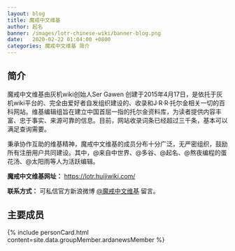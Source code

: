 ```yaml
---
layout: blog
title: 魔戒中文维基
author: 起名
banner: /images/lotr-chinese-wiki/banner-blog.png
date:   2020-02-22 01:04:00 +0800
categories: 魔戒中文维基 简介
---
```


## 简介

魔戒中文维基由灰机wiki创始人Ser Gawen 创建于2015年4月17日，是依托于灰机wiki平台的、完全由爱好者自发组织建设的、收录和J·R·R·托尔金相关一切的百科网站。维基编辑组旨在建立中国首屈一指的托尔金资料库，为读者提供内容丰富、忠于事实、来源可靠的信息。目前，网站收录词条已经超过三千条，基本可以满足查询需要。

秉承协作互助的维基精神，魔戒中文维基的成员分布十分广泛，无严密组织，鼓励所有注册用户共同建设。其中，@来自中世界、@多谷、@起名、@熬夜编程的蛋花汤、@太阳雨等人为活跃编辑。

**魔戒中文维基网址：** https://lotr.huijiwiki.com/

**联系方式：** 可私信官方新浪微博 [@魔戒中文维基](https://api.weibo.com/chat/#/chat?to_uid=5589224381) 留言。

## 主要成员
<!-- 成员信息，通过导入personCard模板+组成员信息_data/groupMember/xxxx.yml -->
{% include personCard.html content=site.data.groupMember.ardanewsMember %}

